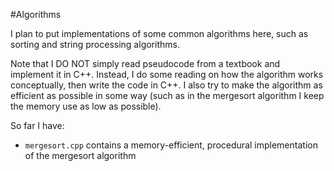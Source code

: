 #Algorithms

I plan to put implementations of some common algorithms here, such as sorting and string processing algorithms.

Note that I DO NOT simply read pseudocode from a textbook and implement it in C++. Instead, I do some reading on how the algorithm works conceptually, then write the code in C++. I also try to make the algorithm as efficient as possible in some way (such as in the mergesort algorithm I keep the memory use as low as possible).

So far I have:

+ `mergesort.cpp` contains a memory-efficient, procedural implementation of the mergesort algorithm
